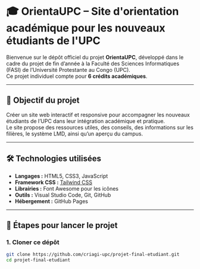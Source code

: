 # 🎓 OrientaUPC – Site d'orientation académique pour les nouveaux étudiants de l'UPC

Bienvenue sur le dépôt officiel du projet **OrientaUPC**, développé dans le cadre du projet de fin d’année à la Faculté des Sciences Informatiques (FASI) de l’Université Protestante au Congo (UPC).  
Ce projet individuel compte pour **6 crédits académiques**.

---

## 📌 Objectif du projet

Créer un site web interactif et responsive pour accompagner les nouveaux étudiants de l’UPC dans leur intégration académique et pratique.  
Le site propose des ressources utiles, des conseils, des informations sur les filières, le système LMD, ainsi qu’un aperçu du campus.

---

## 🛠️ Technologies utilisées

- **Langages :** HTML5, CSS3, JavaScript  
- **Framework CSS :** [Tailwind CSS](https://tailwindcss.com)  
- **Librairies :** Font Awesome pour les icônes  
- **Outils :** Visual Studio Code, Git, GitHub  
- **Hébergement :** GitHub Pages

---

## 🚀 Étapes pour lancer le projet

### 1. Cloner ce dépôt

```bash
git clone https://github.com/criagi-upc/projet-final-etudiant.git
cd projet-final-etudiant
